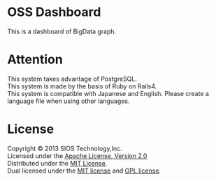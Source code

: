OSS Dashboard
=========
This is a dashboard of BigData graph.  

Attention
=========
This system takes advantage of PostgreSQL.  
This system is made ​​by the basis of Ruby on Rails4.  
This system is compatible with Japanese and English. Please create a language file when using other languages​​.  

License
=========
Copyright &copy; 2013 SIOS Technology,Inc.  
Licensed under the [Apache License, Version 2.0][Apache]  
Distributed under the [MIT License][mit].  
Dual licensed under the [MIT license][MIT] and [GPL license][GPL].  
  
[Apache]: http://www.apache.org/licenses/LICENSE-2.0  
[MIT]: http://www.opensource.org/licenses/mit-license.php  
[GPL]: http://www.gnu.org/licenses/gpl.html  
